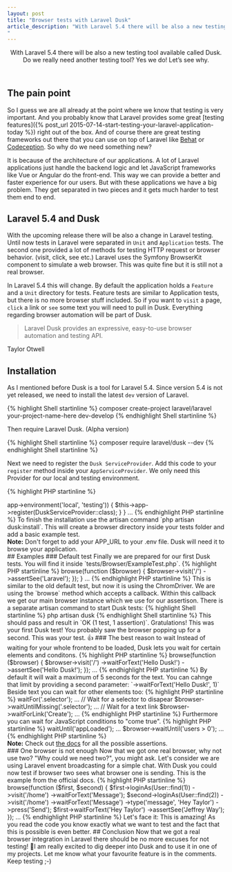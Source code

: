 ```yaml
---
layout: post
title: "Browser tests with Laravel Dusk"
article_description: "With Laravel 5.4 there will be also a new testing tool available called Dusk. Do we really need another testing tool? Yes we do! Let’s see why.
"
---
```



<header>
With Laravel 5.4 there will be also a new testing tool available called Dusk. Do we really need another testing tool? Yes we do! Let’s see why.
</header>

## The pain point

So I guess we are all already at the point where we know that testing is very important. And you probably know that Laravel provides some great [testing features]({% post_url 2015-07-14-start-testing-your-laravel-application-today %}) right out of the box. And of course there are great testing frameworks out there that you can use on top of Laravel like [Behat](http://behat.org/en/latest) or [Codeception](http://codeception.com/). So why do we need something new?

It is because of the architecture of our applications. A lot of Laravel applications just handle the backend logic and let JavaScript frameworks like Vue or Angular do the front-end. This way we can provide a better and faster experience for our users. But with these applications we have a big problem. They get separated in two pieces and it gets much harder to test them end to end.

## Laravel 5.4 and Dusk

With the upcoming release there will be also a change in Laravel testing. Until now tests in Laravel were separated in `Unit` and `Application` tests. The second one provided a lot of methods for testing HTTP request or browser behavior. (visit, click, see etc.) Laravel uses the Symfony BrowserKit component to simulate a web browser. This was quite fine but it is still not a real browser.


In Laravel 5.4 this will change. By default the application holds a `Feature` and a `Unit` directory for tests. Feature tests are similar to Application tests, but there is no more browser stuff included. So if you want to `visit` a page, `click` a link or `see` some text you will need to pull in Dusk. Everything regarding browser automation will be part of Dusk.

<blockquote>Laravel Dusk provides an expressive, easy-to-use browser automation and testing API. </blockquote>
<p class="quote-author">Taylor Otwell</p>

## Installation

As I mentioned before Dusk is a tool for Laravel 5.4. Since version 5.4 is not yet released, we need to install the latest `dev` version of Laravel.

{% highlight Shell startinline %}
composer create-project laravel/laravel your-project-name-here dev-develop
{% endhighlight Shell startinline %}

Then require Laravel Dusk. (Alpha version)

{% highlight Shell startinline %}
composer require laravel/dusk --dev
{% endhighlight Shell startinline %}

Next we need to register the `Dusk ServiceProvider`. Add this code to your `register` method inside your `AppServiceProvider`. We only need this Provider for our local and testing environment.

{% highlight PHP startinline %}
<?php
...
public function register()
{
	if ($this->app->environment('local', 'testing')) {
		$this->app->register(DuskServiceProvider::class);
	}
}
...
{% endhighlight PHP startinline %}

To finish the installation use the artisan command `php artisan dusk:install`. This will create a browser directory inside your tests folder and add a basic example test.

<div class="note"><strong>Note:</strong> Don't forget to add your APP_URL to your .env file. Dusk will need it to browse your application.</div>

## Examples

### Default test
Finally we are prepared for our first Dusk tests. You will find it inside `tests/Browser/ExampleTest.php`.
{% highlight PHP startinline %}
<?php
...
public function testBasicExample()
{
	$this->browse(function ($browser) {
		$browser->visit('/')
			->assertSee('Laravel');
	});
}
...
{% endhighlight PHP startinline %}

This is similar to the old default test, but now it is using the ChromDriver. We are using the `browse` method which accepts a callback. Within this callback we get our main browser instance which we use for our assertison. There is a separate artisan command to start Dusk tests:

{% highlight Shell startinline %}
php artisan dusk
{% endhighlight Shell startinline %}

This should pass and result in `OK (1 test, 1 assertion)`. Gratulations! This was your first Dusk test! You probably saw the browser popping up for a second. This was your test. 👍

### The best reason to wait

Instead of waiting for your whole frontend to be loaded, Dusk lets you wait for certain elements and conditons.

{% highlight PHP startinline %}
<?php
...
$this->browse(function ($browser) {
	$browser->visit('/')
		->waitForText('Hello Dusk!')
		->assertSee('Hello Dusk!');
});
...
{% endhighlight PHP startinline %}

By default it will wait a maximum of 5 seconds for the text. You can cahnge that limit by providing a second parameter: `->waitForText('Hello Dusk!', 1)`

Beside text you can wait for other elements too:

{% highlight PHP startinline %}
<?php
...
// Wait for a selector
$browser->waitFor('.selector');
...
// Wait for a selector to disapear
$browser->waitUntilMissing('.selector');
...
// Wait for a text link
$browser->waitForLink('Create');
...
{% endhighlight PHP startinline %}

Furthermore you can wait for JavaScript conditions to "come true".

{% highlight PHP startinline %}
<?php
...
$browser->waitUntil('appLoaded');
...
$browser->waitUntil('users > 0');
...
{% endhighlight PHP startinline %}

<div class="note"><strong>Note:</strong> Check out <a href="https://laravel.com/docs/master/dusk#available-assertions">the docs</a> for all the possible assertions.</div>

### One browser is not enough

Now that we got one real browser, why not use two? "Why could we need two?", you might ask. Let's consider we are using Laravel envent broadcasting for a simple chat. With Dusk you could now test if browser two sees what browser one is sending. This is the example from the official docs.

{% highlight PHP startinline %}
<?php
...
$this->browse(function ($first, $second) {
    $first->loginAs(User::find(1))
            ->visit('/home')
            ->waitForText('Message');

    $second->loginAs(User::find(2))
            ->visit('/home')
            ->waitForText('Message')
            ->type('message', 'Hey Taylor')
            ->press('Send');

    $first->waitForText('Hey Taylor')
           ->assertSee('Jeffrey Way');
});
...
{% endhighlight PHP startinline %}

Let's face it: This is amazing! As you read the code you know exactly what we want to test and the fact that this is possible is even better.

## Conclusion

Now that we got a real browser integration in Laravel there should be no more excuses for not testing! 🤠I am really excited to dig deeper into Dusk and to use it in one of my projects. Let me know what your favourite feature is in the comments. Keep testing ;-)




 
 

